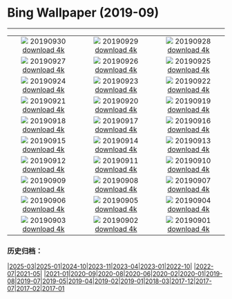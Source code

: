 # Bing Wallpaper (2019-09)
**************
| | | |
| :----: | :----: | :----: |
| ![](https://www.bing.com/th?id=OHR.NationalDay70_ZH-CN1636316274_1920x1080.jpg) 20190930 [download 4k](https://www.bing.com/th?id=OHR.NationalDay70_ZH-CN1636316274_UHD.jpg) | ![](https://www.bing.com/th?id=OHR.CrimsonRosella_ZH-CN1581892400_1920x1080.jpg) 20190929 [download 4k](https://www.bing.com/th?id=OHR.CrimsonRosella_ZH-CN1581892400_UHD.jpg) | ![](https://www.bing.com/th?id=OHR.ClavijoLandscape_ZH-CN1525245124_1920x1080.jpg) 20190928 [download 4k](https://www.bing.com/th?id=OHR.ClavijoLandscape_ZH-CN1525245124_UHD.jpg) |
| ![](https://www.bing.com/th?id=OHR.BloomingJacaranda_ZH-CN1456780313_1920x1080.jpg) 20190927 [download 4k](https://www.bing.com/th?id=OHR.BloomingJacaranda_ZH-CN1456780313_UHD.jpg) | ![](https://www.bing.com/th?id=OHR.BardenasDesert_ZH-CN1357611840_1920x1080.jpg) 20190926 [download 4k](https://www.bing.com/th?id=OHR.BardenasDesert_ZH-CN1357611840_UHD.jpg) | ![](https://www.bing.com/th?id=OHR.ThePando_ZH-CN5991870639_1920x1080.jpg) 20190925 [download 4k](https://www.bing.com/th?id=OHR.ThePando_ZH-CN5991870639_UHD.jpg) |
| ![](https://www.bing.com/th?id=OHR.LofotenSurfing_ZH-CN5901239545_1920x1080.jpg) 20190924 [download 4k](https://www.bing.com/th?id=OHR.LofotenSurfing_ZH-CN5901239545_UHD.jpg) | ![](https://www.bing.com/th?id=OHR.UgandaGorilla_ZH-CN5826117482_1920x1080.jpg) 20190923 [download 4k](https://www.bing.com/th?id=OHR.UgandaGorilla_ZH-CN5826117482_UHD.jpg) | ![](https://www.bing.com/th?id=OHR.FeatherSerpent_ZH-CN5706017355_1920x1080.jpg) 20190922 [download 4k](https://www.bing.com/th?id=OHR.FeatherSerpent_ZH-CN5706017355_UHD.jpg) |
| ![](https://www.bing.com/th?id=OHR.VancouverFall_ZH-CN9824386829_1920x1080.jpg) 20190921 [download 4k](https://www.bing.com/th?id=OHR.VancouverFall_ZH-CN9824386829_UHD.jpg) | ![](https://www.bing.com/th?id=OHR.WallofPeace_ZH-CN5582031878_1920x1080.jpg) 20190920 [download 4k](https://www.bing.com/th?id=OHR.WallofPeace_ZH-CN5582031878_UHD.jpg) | ![](https://www.bing.com/th?id=OHR.SanSebastianFilm_ZH-CN5506786379_1920x1080.jpg) 20190919 [download 4k](https://www.bing.com/th?id=OHR.SanSebastianFilm_ZH-CN5506786379_UHD.jpg) |
| ![](https://www.bing.com/th?id=OHR.CommonLoon_ZH-CN5437917206_1920x1080.jpg) 20190918 [download 4k](https://www.bing.com/th?id=OHR.CommonLoon_ZH-CN5437917206_UHD.jpg) | ![](https://www.bing.com/th?id=OHR.SunbeamsForest_ZH-CN5358008117_1920x1080.jpg) 20190917 [download 4k](https://www.bing.com/th?id=OHR.SunbeamsForest_ZH-CN5358008117_UHD.jpg) | ![](https://www.bing.com/th?id=OHR.StokePero_ZH-CN5293082939_1920x1080.jpg) 20190916 [download 4k](https://www.bing.com/th?id=OHR.StokePero_ZH-CN5293082939_UHD.jpg) |
| ![](https://www.bing.com/th?id=OHR.Wachsenburg_ZH-CN5224299503_1920x1080.jpg) 20190915 [download 4k](https://www.bing.com/th?id=OHR.Wachsenburg_ZH-CN5224299503_UHD.jpg) | ![](https://www.bing.com/th?id=OHR.SurfboardRow_ZH-CN5154549470_1920x1080.jpg) 20190914 [download 4k](https://www.bing.com/th?id=OHR.SurfboardRow_ZH-CN5154549470_UHD.jpg) | ![](https://www.bing.com/th?id=OHR.ToothWalkingSeahorse_ZH-CN5089043566_1920x1080.jpg) 20190913 [download 4k](https://www.bing.com/th?id=OHR.ToothWalkingSeahorse_ZH-CN5089043566_UHD.jpg) |
| ![](https://www.bing.com/th?id=OHR.midmoon_ZH-CN4973736313_1920x1080.jpg) 20190912 [download 4k](https://www.bing.com/th?id=OHR.midmoon_ZH-CN4973736313_UHD.jpg) | ![](https://www.bing.com/th?id=OHR.MilkyWayCanyonlands_ZH-CN2363274510_1920x1080.jpg) 20190911 [download 4k](https://www.bing.com/th?id=OHR.MilkyWayCanyonlands_ZH-CN2363274510_UHD.jpg) | ![](https://www.bing.com/th?id=OHR.DaintreeRiver_ZH-CN2284362798_1920x1080.jpg) 20190910 [download 4k](https://www.bing.com/th?id=OHR.DaintreeRiver_ZH-CN2284362798_UHD.jpg) |
| ![](https://www.bing.com/th?id=OHR.TsavoGerenuk_ZH-CN2231549718_1920x1080.jpg) 20190909 [download 4k](https://www.bing.com/th?id=OHR.TsavoGerenuk_ZH-CN2231549718_UHD.jpg) | ![](https://www.bing.com/th?id=OHR.ArroyoGrande_ZH-CN2178202888_1920x1080.jpg) 20190908 [download 4k](https://www.bing.com/th?id=OHR.ArroyoGrande_ZH-CN2178202888_UHD.jpg) | ![](https://www.bing.com/th?id=OHR.SouthernYellow_ZH-CN2055825919_1920x1080.jpg) 20190907 [download 4k](https://www.bing.com/th?id=OHR.SouthernYellow_ZH-CN2055825919_UHD.jpg) |
| ![](https://www.bing.com/th?id=OHR.MountFanjing_ZH-CN1999613800_1920x1080.jpg) 20190906 [download 4k](https://www.bing.com/th?id=OHR.MountFanjing_ZH-CN1999613800_UHD.jpg) | ![](https://www.bing.com/th?id=OHR.ElMorro_ZH-CN1911346184_1920x1080.jpg) 20190905 [download 4k](https://www.bing.com/th?id=OHR.ElMorro_ZH-CN1911346184_UHD.jpg) | ![](https://www.bing.com/th?id=OHR.Tegallalang_ZH-CN1855493751_1920x1080.jpg) 20190904 [download 4k](https://www.bing.com/th?id=OHR.Tegallalang_ZH-CN1855493751_UHD.jpg) |
| ![](https://www.bing.com/th?id=OHR.AutumnTreesNewEngland_ZH-CN1766405773_1920x1080.jpg) 20190903 [download 4k](https://www.bing.com/th?id=OHR.AutumnTreesNewEngland_ZH-CN1766405773_UHD.jpg) | ![](https://www.bing.com/th?id=OHR.SquirrelHeather_ZH-CN1683129884_1920x1080.jpg) 20190902 [download 4k](https://www.bing.com/th?id=OHR.SquirrelHeather_ZH-CN1683129884_UHD.jpg) | ![](https://www.bing.com/th?id=OHR.RamsauWimbachklamm_ZH-CN1602837695_1920x1080.jpg) 20190901 [download 4k](https://www.bing.com/th?id=OHR.RamsauWimbachklamm_ZH-CN1602837695_UHD.jpg) |

### 历史归档：

|[2025-03](bing/2025-03/2025-03.md)|[2025-01](bing/2025-01/2025-01.md)|[2024-10](bing/2024-10/2024-10.md)|[2023-11](bing/2023-11/2023-11.md)|[2023-04](bing/2023-04/2023-04.md)|[2023-01](bing/2023-01/2023-01.md)|[2022-10](bing/2022-10/2022-10.md)|
|[2022-07](bing/2022-07/2022-07.md)|[2021-05](bing/2021-05/2021-05.md)|
|[2021-01](bing/2021-01/2021-01.md)|[2020-09](bing/2020-09/2020-09.md)|[2020-08](bing/2020-08/2020-08.md)|[2020-06](bing/2020-06/2020-06.md)|[2020-02](bing/2020-02/2020-02.md)|[2020-01](bing/2020-01/2020-01.md)|[2019-08](bing/2019-08/2019-08.md)|[2019-07](bing/2019-07/2019-07.md)|[2019-05](bing/2019-05/2019-05.md)|[2019-04](bing/2019-04/2019-04.md)|[2019-02](bing/2019-02/2019-02.md)|[2019-01](bing/2019-01/2019-01.md)|[2018-03](bing/2018-03/2018-03.md)|[2017-12](bing/2017-12/2017-12.md)|[2017-07](bing/2017-07/2017-07.md)|[2017-02](bing/2017-02/2017-02.md)|[2017-01](bing/2017-01/2017-01.md)